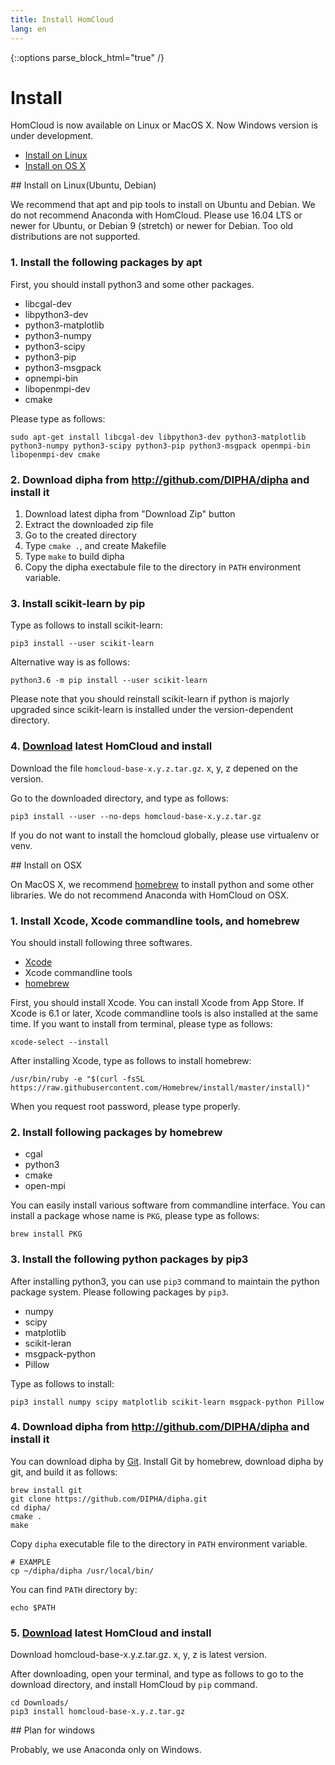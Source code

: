 ```yaml
---
title: Install HomCloud
lang: en
---
```


{::options parse_block_html="true" /}

# Install

HomCloud is now available on Linux or MacOS X.
Now Windows version is under development.

* [Install on Linux](#linux)
* [Install on OS X](#osx)


<div class="guide">
## <a name="linux"> Install on Linux(Ubuntu, Debian)

We recommend that apt and pip tools to install on Ubuntu and Debian.
We do not recommend Anaconda with HomCloud.
Please use 16.04 LTS or newer for Ubuntu, or
Debian 9 (stretch) or newer for Debian.
Too old distributions are not supported.


### 1. Install the following packages by apt

First, you should install python3 and some other packages.

* libcgal-dev
* libpython3-dev
* python3-matplotlib
* python3-numpy
* python3-scipy
* python3-pip
* python3-msgpack
* opnempi-bin
* libopenmpi-dev
* cmake

Please type as follows:

    sudo apt-get install libcgal-dev libpython3-dev python3-matplotlib python3-numpy python3-scipy python3-pip python3-msgpack openmpi-bin libopenmpi-dev cmake

### 2. Download dipha from <http://github.com/DIPHA/dipha> and install it

1. Download latest dipha from "Download Zip" button
2. Extract the downloaded zip file
3. Go to the created directory
4. Type `cmake .`, and create Makefile
5. Type `make` to build dipha
6. Copy the dipha exectabule file to the directory in `PATH` environment variable.

   
### 3. Install scikit-learn by pip
Type as follows to install scikit-learn:

    pip3 install --user scikit-learn

Alternative way is as follows:

    python3.6 -m pip install --user scikit-learn

Please note that you should reinstall scikit-learn if python is majorly upgraded
since scikit-learn is installed under the version-dependent directory.

### 4. [Download](index.html#download) latest HomCloud and install

Download the file `homcloud-base-x.y.z.tar.gz`. x, y, z depened on the version.

Go to the downloaded directory, and type as follows:

    pip3 install --user --no-deps homcloud-base-x.y.z.tar.gz

If you do not want to install the homcloud globally, please use
virtualenv or venv.

</div>

<div class="guide">
## <a name="osx"> Install on OSX

On MacOS X, we recommend [homebrew](https://brew.sh/index_ja.html) 
to install python and some other libraries.
We do not recommend Anaconda with HomCloud on OSX.

### 1. Install Xcode, Xcode commandline tools, and homebrew
   
You should install following three softwares.

* [Xcode](https://developer.apple.com/jp/xcode/)
* Xcode commandline tools
* [homebrew](https://github.com/Homebrew)

First, you should install Xcode. You can install Xcode from App Store.
If Xcode is 6.1 or later, Xcode commandline tools is also installed at the same time.
If you want to install from terminal, please type as follows:
   
    xcode-select --install

After installing Xcode, type as follows to install homebrew:

    /usr/bin/ruby -e "$(curl -fsSL https://raw.githubusercontent.com/Homebrew/install/master/install)"

When you request root password, please type properly.

### 2. Install following packages by homebrew

* cgal
* python3
* cmake
* open-mpi

You can easily install various software from commandline interface.
You can install a package whose name is `PKG`, please type as follows:

    brew install PKG

### 3. Install the following python packages by pip3

After installing python3, you can use `pip3` command to maintain
the python package system. Please following packages by `pip3`.

* numpy
* scipy
* matplotlib
* scikit-leran
* msgpack-python
* Pillow

Type as follows to install:

    pip3 install numpy scipy matplotlib scikit-learn msgpack-python Pillow

### 4. Download dipha from <http://github.com/DIPHA/dipha> and install it

You can download dipha by [Git](https://github.com/git/git).
Install Git by homebrew, download dipha by git, and build it as follows:

    brew install git 
    git clone https://github.com/DIPHA/dipha.git 
    cd dipha/   
    cmake . 
    make

Copy `dipha` executable file to the directory in `PATH` environment variable.

    # EXAMPLE
    cp ~/dipha/dipha /usr/local/bin/

You can find `PATH` directory by:

    echo $PATH

### 5. [Download](index.en.html#download) latest HomCloud and install
Download homcloud-base-x.y.z.tar.gz. x, y, z is latest version.

After downloading, open your terminal, and type as follows to go to the download
directory, and install HomCloud by `pip` command.

    cd Downloads/ 
    pip3 install homcloud-base-x.y.z.tar.gz 

</div>

<div class="guide">
## Plan for windows

Probably, we use Anaconda only on Windows.
</div>
